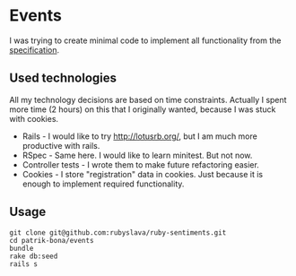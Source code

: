 # Events

I was trying to create minimal code to implement all functionality from the
[specification](../../../../#specification-1).

## Used technologies

All my technology decisions are based on time constraints. Actually I spent more
time (2 hours) on this that I originally wanted, because I was stuck with cookies.

* Rails - I would like to try http://lotusrb.org/, but I am much more productive
  with rails.
* RSpec - Same here. I would like to learn minitest. But not now.
* Controller tests - I wrote them to make future refactoring easier.
* Cookies - I store "registration" data in cookies. Just because it is enough to
  implement required functionality.

## Usage

```
git clone git@github.com:rubyslava/ruby-sentiments.git
cd patrik-bona/events
bundle
rake db:seed
rails s
```
